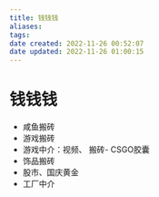 ```yaml
---
title: 钱钱钱
aliases:
tags:
date created: 2022-11-26 00:52:07
date updated: 2022-11-26 01:00:15
---
```


# 钱钱钱

- 咸鱼搬砖
- 游戏搬砖
- 游戏中介：视频、 搬砖- CSGO胶囊
- 饰品搬砖
- 股市、国庆黄金
- 工厂中介
